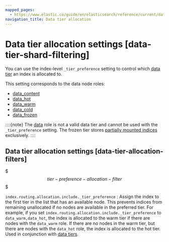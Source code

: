 ```yaml
---
mapped_pages:
  - https://www.elastic.co/guide/en/elasticsearch/reference/current/data-tier-shard-filtering.html
navigation_title: Data tier allocation
---
```


# Data tier allocation settings [data-tier-shard-filtering]

You can use the index-level `_tier_preference` setting to control which [data tier](docs-content://manage-data/lifecycle/data-tiers.md) an index is allocated to.

This setting corresponds to the data node roles:

* [data_content](docs-content://deploy-manage/distributed-architecture/clusters-nodes-shards/node-roles.md#data-content-node)
* [data_hot](docs-content://deploy-manage/distributed-architecture/clusters-nodes-shards/node-roles.md#data-hot-node)
* [data_warm](docs-content://deploy-manage/distributed-architecture/clusters-nodes-shards/node-roles.md#data-warm-node)
* [data_cold](docs-content://deploy-manage/distributed-architecture/clusters-nodes-shards/node-roles.md#data-cold-node)
* [data_frozen](docs-content://deploy-manage/distributed-architecture/clusters-nodes-shards/node-roles.md#data-frozen-node)

::::{note}
The [data](docs-content://deploy-manage/distributed-architecture/clusters-nodes-shards/node-roles.md#data-node-role) role is not a valid data tier and cannot be used with the `_tier_preference` setting. The frozen tier stores [partially mounted indices](docs-content://deploy-manage/tools/snapshot-and-restore/searchable-snapshots.md#partially-mounted) exclusively.
::::



## Data tier allocation settings [data-tier-allocation-filters]

$$$tier-preference-allocation-filter$$$

`index.routing.allocation.include._tier_preference`
:   Assign the index to the first tier in the list that has an available node. This prevents indices from remaining unallocated if no nodes are available in the preferred tier. For example, if you set `index.routing.allocation.include._tier_preference` to `data_warm,data_hot`, the index is allocated to the warm tier if there are nodes with the `data_warm` role. If there are no nodes in the warm tier, but there are nodes with the `data_hot` role, the index is allocated to the hot tier. Used in conjunction with [data tiers](docs-content://manage-data/lifecycle/data-tiers.md#data-tier-allocation).

